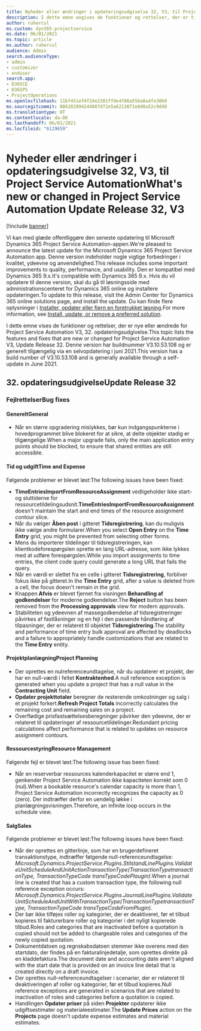 ```yaml
---
title: Nyheder eller ændringer i opdateringsudgivelse 32, V3, til Project Service Automation
description: I dette emne angives de funktioner og rettelser, der er tilgængelige til Project Service Automation, opdateringsudgivelse 32, V3.
author: ruhercul
ms.custom: dyn365-projectservice
ms.date: 06/01/2021
ms.topic: article
ms.author: ruhercul
audience: Admin
search.audienceType:
- admin
- customizer
- enduser
search.app:
- D365CE
- D365PS
- ProjectOperations
ms.openlocfilehash: 11bf451ef4f24e2301ffde4f86a556a8a4fe30b0
ms.sourcegitcommit: 886102894244887d72e5a6213071e8d8a52c9d48
ms.translationtype: HT
ms.contentlocale: da-DK
ms.lasthandoff: 06/01/2021
ms.locfileid: "6129659"
---
```

# <a name="whats-new-or-changed-in-project-service-automation-update-release-32-v3"></a><span data-ttu-id="c3c97-103">Nyheder eller ændringer i opdateringsudgivelse 32, V3, til Project Service Automation</span><span class="sxs-lookup"><span data-stu-id="c3c97-103">What's new or changed in Project Service Automation Update Release 32, V3</span></span>

[!include [banner](../includes/psa-now-project-operations.md)]

<span data-ttu-id="c3c97-104">Vi kan med glæde offentliggøre den seneste opdatering til Microsoft Dynamics 365 Project Service Automation-appen.</span><span class="sxs-lookup"><span data-stu-id="c3c97-104">We're pleased to announce the latest update for the Microsoft Dynamics 365 Project Service Automation app.</span></span> <span data-ttu-id="c3c97-105">Denne version indeholder nogle vigtige forbedringer i kvalitet, ydeevne og anvendelighed.</span><span class="sxs-lookup"><span data-stu-id="c3c97-105">This release includes some important improvements to quality, performance, and usability.</span></span> <span data-ttu-id="c3c97-106">Den er kompatibel med Dynamics 365 9.x.</span><span class="sxs-lookup"><span data-stu-id="c3c97-106">It's compatible with Dynamics 365 9.x.</span></span> <span data-ttu-id="c3c97-107">Hvis du vil opdatere til denne version, skal du gå til løsningsside med administrationscenteret for Dynamics 365 online og installere opdateringen.</span><span class="sxs-lookup"><span data-stu-id="c3c97-107">To update to this release, visit the Admin Center for Dynamics 365 online solutions page, and install the update.</span></span> <span data-ttu-id="c3c97-108">Du kan finde flere oplysninger i [Installer, opdater eller fjern en foretrukket løsning](/power-platform/admin/install-remove-preferred-solution).</span><span class="sxs-lookup"><span data-stu-id="c3c97-108">For more information, see [Install, update, or remove a preferred solution](/power-platform/admin/install-remove-preferred-solution).</span></span>

<span data-ttu-id="c3c97-109">I dette emne vises de funktioner og rettelser, der er nye eller ændrede for Project Service Automation V3, 32. opdateringsudgivelse.</span><span class="sxs-lookup"><span data-stu-id="c3c97-109">This topic lists the features and fixes that are new or changed for Project Service Automation V3, Update Release 32.</span></span> <span data-ttu-id="c3c97-110">Denne version har buildnummer V3.10.53.108 og er generelt tilgængelig via en selvopdatering i juni 2021.</span><span class="sxs-lookup"><span data-stu-id="c3c97-110">This version has a build number of V3.10.53.108 and is generally available through a self-update in June 2021.</span></span>

## <a name="update-release-32"></a><span data-ttu-id="c3c97-111">32. opdateringsudgivelse</span><span class="sxs-lookup"><span data-stu-id="c3c97-111">Update Release 32</span></span>

### <a name="bug-fixes"></a><span data-ttu-id="c3c97-112">Fejlrettelser</span><span class="sxs-lookup"><span data-stu-id="c3c97-112">Bug fixes</span></span>

#### <a name="general"></a><span data-ttu-id="c3c97-113">Generelt</span><span class="sxs-lookup"><span data-stu-id="c3c97-113">General</span></span>

- <span data-ttu-id="c3c97-114">Når en større opgradering mislykkes, bør kun indgangspunkterne i hovedprogrammet blive blokeret for at sikre, at delte objekter stadig er tilgængelige.</span><span class="sxs-lookup"><span data-stu-id="c3c97-114">When a major upgrade fails, only the main application entry points should be blocked, to ensure that shared entities are still accessible.</span></span>

#### <a name="time-and-expense"></a><span data-ttu-id="c3c97-115">Tid og udgift</span><span class="sxs-lookup"><span data-stu-id="c3c97-115">Time and Expense</span></span>

<span data-ttu-id="c3c97-116">Følgende problemer er blevet løst:</span><span class="sxs-lookup"><span data-stu-id="c3c97-116">The following issues have been fixed:</span></span>

- <span data-ttu-id="c3c97-117">**TimeEntriesImportFromResourceAssignment** vedligeholder ikke start- og sluttiderne for ressourcetildelingsudsnit.</span><span class="sxs-lookup"><span data-stu-id="c3c97-117">**TimeEntriesImportFromResourceAssignment** doesn't maintain the start and end times of the resource assignment contour slice.</span></span>
- <span data-ttu-id="c3c97-118">Når du vælger **Åben post** i gitteret **Tidsregistrering**, kan du muligvis ikke vælge andre formularer.</span><span class="sxs-lookup"><span data-stu-id="c3c97-118">When you select **Open Entry** on the **Time Entry** grid, you might be prevented from selecting other forms.</span></span>
- <span data-ttu-id="c3c97-119">Mens du importerer tildelinger til tidsregistreringen, kan klientkodeforespørgslen oprette en lang URL-adresse, som ikke lykkes med at udføre forespørgslen.</span><span class="sxs-lookup"><span data-stu-id="c3c97-119">While you import assignments to time entries, the client code query could generate a long URL that fails the query.</span></span>
- <span data-ttu-id="c3c97-120">Når en værdi er slettet fra en celle i gitteret **Tidsregistrering**, forbliver fokus ikke på gitteret.</span><span class="sxs-lookup"><span data-stu-id="c3c97-120">In the **Time Entry** grid, after a value is deleted from a cell, the focus doesn't remain in the grid.</span></span>
- <span data-ttu-id="c3c97-121">Knappen **Afvis** er blevet fjernet fra visningen **Behandling af godkendelser** for moderne godkendelser.</span><span class="sxs-lookup"><span data-stu-id="c3c97-121">The **Reject** button has been removed from the **Processing approvals** view for modern approvals.</span></span>
- <span data-ttu-id="c3c97-122">Stabiliteten og ydeevnen af massegodkendelse af tidsregistreringer påvirkes af fastlåsninger og en fejl i den passende håndtering af tilpasninger, der er relateret til objektet **Tidsregistrering**.</span><span class="sxs-lookup"><span data-stu-id="c3c97-122">The stability and performance of time entry bulk approval are affected by deadlocks and a failure to appropriately handle customizations that are related to the **Time Entry** entity.</span></span>

#### <a name="project-planning"></a><span data-ttu-id="c3c97-123">Projektplanlægning</span><span class="sxs-lookup"><span data-stu-id="c3c97-123">Project Planning</span></span>

- <span data-ttu-id="c3c97-124">Der oprettes en nulreferenceundtagelse, når du opdaterer et projekt, der har en null-værdi i feltet **Kontraktenhed**.</span><span class="sxs-lookup"><span data-stu-id="c3c97-124">A null reference exception is generated when you update a project that has a null value in the **Contracting Unit** field.</span></span>
- <span data-ttu-id="c3c97-125">**Opdater projekttotaler** beregner de resterende omkostninger og salg i et projekt forkert.</span><span class="sxs-lookup"><span data-stu-id="c3c97-125">**Refresh Project Totals** incorrectly calculates the remaining cost and remaining sales on a project.</span></span>
- <span data-ttu-id="c3c97-126">Overflødige prisfastsættelsesberegninger påvirker den ydeevne, der er relateret til opdateringer af ressourcetildelinger.</span><span class="sxs-lookup"><span data-stu-id="c3c97-126">Redundant pricing calculations affect performance that is related to updates on resource assignment contours.</span></span>

#### <a name="resource-management"></a><span data-ttu-id="c3c97-127">Ressourcestyring</span><span class="sxs-lookup"><span data-stu-id="c3c97-127">Resource Management</span></span>

<span data-ttu-id="c3c97-128">Følgende fejl er blevet løst:</span><span class="sxs-lookup"><span data-stu-id="c3c97-128">The following issue has been fixed:</span></span>

- <span data-ttu-id="c3c97-129">Når en reserverbar ressources kalenderkapacitet er større end 1, genkender Project Service Automation ikke kapaciteten korrekt som 0 (nul).</span><span class="sxs-lookup"><span data-stu-id="c3c97-129">When a bookable resource's calendar capacity is more than 1, Project Service Automation incorrectly recognizes the capacity as 0 (zero).</span></span> <span data-ttu-id="c3c97-130">Der indtræffer derfor en uendelig løkke i planlægningsvisningen.</span><span class="sxs-lookup"><span data-stu-id="c3c97-130">Therefore, an infinite loop occurs in the schedule view.</span></span>

#### <a name="sales"></a><span data-ttu-id="c3c97-131">Salg</span><span class="sxs-lookup"><span data-stu-id="c3c97-131">Sales</span></span>

<span data-ttu-id="c3c97-132">Følgende problemer er blevet løst:</span><span class="sxs-lookup"><span data-stu-id="c3c97-132">The following issues have been fixed:</span></span>

- <span data-ttu-id="c3c97-133">Når der oprettes en gitterlinje, som har en brugerdefineret transaktionstype, indtræffer følgende null-referenceundtagelse: *Microsoft.Dynamics.ProjectService.Plugins.StilstandLinePlugins.ValidateUnitScheduleAndUnitActionTransactionType(TransactionTypetransactionType, TransactionTypeCode transTypeCodePlaugin)*.</span><span class="sxs-lookup"><span data-stu-id="c3c97-133">When a journal line is created that has a custom transaction type, the following null reference exception occurs: *Microsoft.Dynamics.ProjectService.Plugins.JournalLinePlugins.ValidateUnitScheduleAndUnitWithTransactionType(TransactionTypetransactionType, TransactionTypeCode transTypeCodeFromPlugin)*.</span></span>
- <span data-ttu-id="c3c97-134">Der bør ikke tilføjes roller og kategorier, der er deaktiveret, før et tilbud kopieres til fakturerbare roller og kategorier i det nyligt kopierede tilbud.</span><span class="sxs-lookup"><span data-stu-id="c3c97-134">Roles and categories that are inactivated before a quotation is copied should not be added to chargeable roles and categories of the newly copied quotation.</span></span>
- <span data-ttu-id="c3c97-135">Dokumentdatoen og regnskabsdatoen stemmer ikke overens med den startdato, der findes på en fakturalinjedetalje, som oprettes direkte på en kladdefaktura.</span><span class="sxs-lookup"><span data-stu-id="c3c97-135">The document date and accounting date aren't aligned with the start date that is provided on an invoice line detail that is created directly on a draft invoice.</span></span>
- <span data-ttu-id="c3c97-136">Der oprettes null-referenceundtagelser i scenarier, der er relateret til deaktiveringen af roller og kategorier, før et tilbud kopieres.</span><span class="sxs-lookup"><span data-stu-id="c3c97-136">Null reference exceptions are generated in scenarios that are related to inactivation of roles and categories before a quotation is copied.</span></span>
- <span data-ttu-id="c3c97-137">Handlingen **Opdater priser** på siden **Projekter** opdaterer ikke udgiftsestimater og materialeestimater.</span><span class="sxs-lookup"><span data-stu-id="c3c97-137">The **Update Prices** action on the **Projects** page doesn't update expense estimates and material estimates.</span></span>
